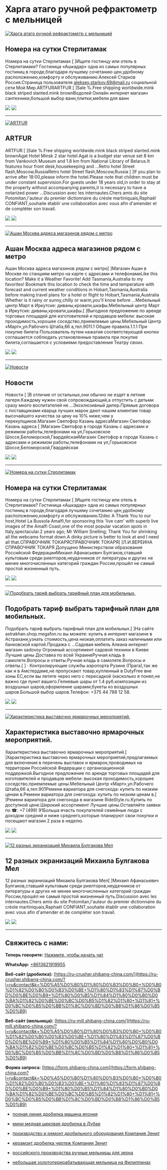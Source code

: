# Харга атаго ручной рефрактометр с мельницей

<a href="https://swt.shibang-china.com/?l=ru&img&k=%D0%A5%D0%B0%D1%80%D0%B3%D0%B0+%D0%B0%D1%82%D0%B0%D0%B3%D0%BE+%D1%80%D1%83%D1%87%D0%BD%D0%BE%D0%B9+%D1%80%D0%B5%D1%84%D1%80%D0%B0%D0%BA%D1%82%D0%BE%D0%BC%D0%B5%D1%82%D1%80+%D1%81+%D0%BC%D0%B5%D0%BB%D1%8C%D0%BD%D0%B8%D1%86%D0%B5%D0%B9" target="_blank">![Харга атаго ручной рефрактометр с мельницей](http://static.shibang-china.com/all-800x300/77.jpg)</a>

## Номера на сутки Стерлитамак
Номера на сутки Стерлитамак [ ]Ищите гостинцу или отель в Стерлитамаке? Гостиница &#171;Ашкадар&#187; одна из самых популярных гостиниц в городе,благодаря лучшему сочетанию цен,удобному расположению,комфорту и обслуживанию.Алексей Старков Россия.Страница пользователя aleksey.starkov.69@mail.ru социальной сети Мой Мир.ARTFURARTFUR [ ]Sale %.Free shipping worldwide.mink black striped slanted.mink brownВодолей Онлайн интернет магазин сантехники,большой выбор ванн,плитки,мебели для ванн


<a href="https://whatsapp.shibangsoft.com/WhatsApp.php" target="_blank" title="WhatsApp">![](http://static.shibang-china.com/icon/whatsapp.png)</a> <a href="https://swt.shibang-china.com/?l=ru&icon&k=%D0%A5%D0%B0%D1%80%D0%B3%D0%B0+%D0%B0%D1%82%D0%B0%D0%B3%D0%BE+%D1%80%D1%83%D1%87%D0%BD%D0%BE%D0%B9+%D1%80%D0%B5%D1%84%D1%80%D0%B0%D0%BA%D1%82%D0%BE%D0%BC%D0%B5%D1%82%D1%80+%D1%81+%D0%BC%D0%B5%D0%BB%D1%8C%D0%BD%D0%B8%D1%86%D0%B5%D0%B9" target="_blank">![](http://static.shibang-china.com/icon/chat-ru.png)</a>

---

<a href="https://swt.shibang-china.com/?l=ru&img&k=%D0%A5%D0%B0%D1%80%D0%B3%D0%B0+%D0%B0%D1%82%D0%B0%D0%B3%D0%BE+%D1%80%D1%83%D1%87%D0%BD%D0%BE%D0%B9+%D1%80%D0%B5%D1%84%D1%80%D0%B0%D0%BA%D1%82%D0%BE%D0%BC%D0%B5%D1%82%D1%80+%D1%81+%D0%BC%D0%B5%D0%BB%D1%8C%D0%BD%D0%B8%D1%86%D0%B5%D0%B9" target="_blank">![ARTFUR](http://static.shibang-china.com/all-800x300/509.jpg)</a>

## ARTFUR
ARTFUR [ ]Sale %.Free shipping worldwide.mink black striped slanted.mink brownAgat Hotel Minsk 2 star hotel.Agat is a budget star venue set 8 km from Vankovich Museum and 1.8 km from National Library of Belarus.It features hour front desk,housekeeping and …Retro hotel Street flash,Moscow,RussiaRetro hotel Street flash,Moscow,Russia [ ]If you plan to arrive after 18:00,please inform the hotel.Please note that children must be under constant supervision.For guests under 18 years old,in order to stay at the property without accompanying parents,it is necessary to have a notarized power …Discussion avec les internautes.Chers amis du site Potomitan,l'auteur du premier dictionnaire du cr&#233;ole martiniquais,Rapha&#235;l CONFIANT,souhaite &#233;tablir une collaboration avec vous afin d'amender et de compl&#233;ter son travail.


<a href="https://whatsapp.shibangsoft.com/WhatsApp.php" target="_blank" title="WhatsApp">![](http://static.shibang-china.com/icon/whatsapp.png)</a> <a href="https://swt.shibang-china.com/?l=ru&icon&k=%D0%A5%D0%B0%D1%80%D0%B3%D0%B0+%D0%B0%D1%82%D0%B0%D0%B3%D0%BE+%D1%80%D1%83%D1%87%D0%BD%D0%BE%D0%B9+%D1%80%D0%B5%D1%84%D1%80%D0%B0%D0%BA%D1%82%D0%BE%D0%BC%D0%B5%D1%82%D1%80+%D1%81+%D0%BC%D0%B5%D0%BB%D1%8C%D0%BD%D0%B8%D1%86%D0%B5%D0%B9" target="_blank">![](http://static.shibang-china.com/icon/chat-ru.png)</a>

---

<a href="https://swt.shibang-china.com/?l=ru&img&k=%D0%A5%D0%B0%D1%80%D0%B3%D0%B0+%D0%B0%D1%82%D0%B0%D0%B3%D0%BE+%D1%80%D1%83%D1%87%D0%BD%D0%BE%D0%B9+%D1%80%D0%B5%D1%84%D1%80%D0%B0%D0%BA%D1%82%D0%BE%D0%BC%D0%B5%D1%82%D1%80+%D1%81+%D0%BC%D0%B5%D0%BB%D1%8C%D0%BD%D0%B8%D1%86%D0%B5%D0%B9" target="_blank">![Ашан Москва адреса магазинов рядом с метро](http://static.shibang-china.com/all-800x300/346.jpg)</a>

## Ашан Москва адреса магазинов рядом с метро
Ашан Москва адреса магазинов рядом с метро[ ]Магазин Ашан в Москве по станциям метро на карте с адресами и телефонамиLike this location? Make it a Weather Favorite! Add Tasmania,Australia to my favorites! Bookmark this location to check the time and temperature with forecast and current weather conditions in Hobart,Tasmania,Australia before making travel plans for a hotel or flight to Hobart,Tasmania,Australia Whether is it rainy or sunny,chilly or warm,you'll know before …Мебельный центр Март в Иркутске: диваны,кровати,шкафы.Мебельный центр Март в Иркутске: диваны,кровати,шкафы.[ ]Выгодное предложение по аренде торговых площадей для изготовителей и продавцов мебели: высокая проходимость,хорошее соседство,приемлемые цены.Мебельный Центр &#171;Март&#187;,ул.Рабочего Штаба,66 а,тел.9011.1 Общие правила.1.1.1 При покупке билета Пользователь путем нажатия соответствующей кнопки соглашается соблюдать установленные правила при покупке билета,соглашается с условиями предоставления Театру своих.


<a href="https://whatsapp.shibangsoft.com/WhatsApp.php" target="_blank" title="WhatsApp">![](http://static.shibang-china.com/icon/whatsapp.png)</a> <a href="https://swt.shibang-china.com/?l=ru&icon&k=%D0%A5%D0%B0%D1%80%D0%B3%D0%B0+%D0%B0%D1%82%D0%B0%D0%B3%D0%BE+%D1%80%D1%83%D1%87%D0%BD%D0%BE%D0%B9+%D1%80%D0%B5%D1%84%D1%80%D0%B0%D0%BA%D1%82%D0%BE%D0%BC%D0%B5%D1%82%D1%80+%D1%81+%D0%BC%D0%B5%D0%BB%D1%8C%D0%BD%D0%B8%D1%86%D0%B5%D0%B9" target="_blank">![](http://static.shibang-china.com/icon/chat-ru.png)</a>

---

<a href="https://swt.shibang-china.com/?l=ru&img&k=%D0%A5%D0%B0%D1%80%D0%B3%D0%B0+%D0%B0%D1%82%D0%B0%D0%B3%D0%BE+%D1%80%D1%83%D1%87%D0%BD%D0%BE%D0%B9+%D1%80%D0%B5%D1%84%D1%80%D0%B0%D0%BA%D1%82%D0%BE%D0%BC%D0%B5%D1%82%D1%80+%D1%81+%D0%BC%D0%B5%D0%BB%D1%8C%D0%BD%D0%B8%D1%86%D0%B5%D0%B9" target="_blank">![Новости](http://static.shibang-china.com/all-800x300/1087.jpg)</a>

## Новости
Новости [ ]В отличие от остальных,они обычно не ездят в летние лагеря.Каждому нужен свой сопровождающий,а отпустить с детьми сразу много воспитателей не …Эксклюзивный дилер.Прямые договора с поставщиками кварца лучших марок дают нашим клиентам товар высочайшего качества за цену на 10% ниже,чем у перекупщиков.Магазин Светофор Казань адресаМагазин Светофор Казань адреса [ ]Магазин Светофор в городе Казань с адресами и режимом работы,телефонами на ул,Горьковское Шоссе,Беломорской,ГвардейскаяМагазин Светофор в городе Казань с адресами и режимом работы,телефонами на ул,Горьковское Шоссе,Беломорской,Гвардейская


<a href="https://whatsapp.shibangsoft.com/WhatsApp.php" target="_blank" title="WhatsApp">![](http://static.shibang-china.com/icon/whatsapp.png)</a> <a href="https://swt.shibang-china.com/?l=ru&icon&k=%D0%A5%D0%B0%D1%80%D0%B3%D0%B0+%D0%B0%D1%82%D0%B0%D0%B3%D0%BE+%D1%80%D1%83%D1%87%D0%BD%D0%BE%D0%B9+%D1%80%D0%B5%D1%84%D1%80%D0%B0%D0%BA%D1%82%D0%BE%D0%BC%D0%B5%D1%82%D1%80+%D1%81+%D0%BC%D0%B5%D0%BB%D1%8C%D0%BD%D0%B8%D1%86%D0%B5%D0%B9" target="_blank">![](http://static.shibang-china.com/icon/chat-ru.png)</a>

---

<a href="https://swt.shibang-china.com/?l=ru&img&k=%D0%A5%D0%B0%D1%80%D0%B3%D0%B0+%D0%B0%D1%82%D0%B0%D0%B3%D0%BE+%D1%80%D1%83%D1%87%D0%BD%D0%BE%D0%B9+%D1%80%D0%B5%D1%84%D1%80%D0%B0%D0%BA%D1%82%D0%BE%D0%BC%D0%B5%D1%82%D1%80+%D1%81+%D0%BC%D0%B5%D0%BB%D1%8C%D0%BD%D0%B8%D1%86%D0%B5%D0%B9" target="_blank">![Номера на сутки Стерлитамак](http://static.shibang-china.com/all-800x300/368.jpg)</a>

## Номера на сутки Стерлитамак
Номера на сутки Стерлитамак [ ]Ищите гостинцу или отель в Стерлитамаке? Гостиница &#171;Ашкадар&#187; одна из самых популярных гостиниц в городе,благодаря лучшему сочетанию цен,удобному расположению,комфорту и обслуживанию.12dec A Thank You to our host,Hotel La Bussola Amalfi,for sponsoring this 'live cam' with superb live images of the Amalfi Coast,one of the most popular vacation spots in Italy,spectacular.2 years ago; Mr William Snelling; Thank You for shrinking all the webcams format down.A dinky picture is better to look at and I need all that.СПРАВОЧНИК ТОКАРЯСПРАВОЧНИК ТОКАРЯ[ ]Л.И.ВЕРЕИНА СПРАВОЧНИК ТОКАРЯ Допущено Министерством образования Российской ФедерацииМихаил Афанасьевич Булгаков,ставший культовым среди риелторов,неудачников от литературы и других не менее многочисленных категорий граждан России,прошёл не самый простой жизненный путь.


<a href="https://whatsapp.shibangsoft.com/WhatsApp.php" target="_blank" title="WhatsApp">![](http://static.shibang-china.com/icon/whatsapp.png)</a> <a href="https://swt.shibang-china.com/?l=ru&icon&k=%D0%A5%D0%B0%D1%80%D0%B3%D0%B0+%D0%B0%D1%82%D0%B0%D0%B3%D0%BE+%D1%80%D1%83%D1%87%D0%BD%D0%BE%D0%B9+%D1%80%D0%B5%D1%84%D1%80%D0%B0%D0%BA%D1%82%D0%BE%D0%BC%D0%B5%D1%82%D1%80+%D1%81+%D0%BC%D0%B5%D0%BB%D1%8C%D0%BD%D0%B8%D1%86%D0%B5%D0%B9" target="_blank">![](http://static.shibang-china.com/icon/chat-ru.png)</a>

---

<a href="https://swt.shibang-china.com/?l=ru&img&k=%D0%A5%D0%B0%D1%80%D0%B3%D0%B0+%D0%B0%D1%82%D0%B0%D0%B3%D0%BE+%D1%80%D1%83%D1%87%D0%BD%D0%BE%D0%B9+%D1%80%D0%B5%D1%84%D1%80%D0%B0%D0%BA%D1%82%D0%BE%D0%BC%D0%B5%D1%82%D1%80+%D1%81+%D0%BC%D0%B5%D0%BB%D1%8C%D0%BD%D0%B8%D1%86%D0%B5%D0%B9" target="_blank">![Подобрать тариф выбрать тарифный план для мобильных.](http://static.shibang-china.com/all-800x300/1178.jpg)</a>

## Подобрать тариф выбрать тарифный план для мобильных.
Подобрать тариф выбрать тарифный план для мобильных.[ ]На сайте astrakhan.shop.megafon.ru вы можете: купить в интернет магазине в Астрахани,узнать стоимость,цена низкая,оплатить заказ наличными или банковской картой.Продажа с …Садовая мебель Алеана интернет магазин sadovoy Огромный ассортимент садовой техники в Киеве Лучшие цены Доставка по всей УкраинеРучная кладь в самолете.Вопросы и ответы.Ручная кладь в самолете.Вопросы и ответы.[ ]&nbsp;&#0183;&#32;Контролирующие службы аэропорта Рузине (Прага),так же как и в Амстердаме,не пропускают товар,купленный в DutyFree вне зоны ЕС,если вы летите через него с пересадкой (насколько я понял,не важно где пункт вашего.Гелиевые шары от 1.4 руб.композиции из воздушных шаров,оформление шарами,букеты из воздушных шаров.Большой выбор шаров.Телефон: +375 44 788 12 58.


<a href="https://whatsapp.shibangsoft.com/WhatsApp.php" target="_blank" title="WhatsApp">![](http://static.shibang-china.com/icon/whatsapp.png)</a> <a href="https://swt.shibang-china.com/?l=ru&icon&k=%D0%A5%D0%B0%D1%80%D0%B3%D0%B0+%D0%B0%D1%82%D0%B0%D0%B3%D0%BE+%D1%80%D1%83%D1%87%D0%BD%D0%BE%D0%B9+%D1%80%D0%B5%D1%84%D1%80%D0%B0%D0%BA%D1%82%D0%BE%D0%BC%D0%B5%D1%82%D1%80+%D1%81+%D0%BC%D0%B5%D0%BB%D1%8C%D0%BD%D0%B8%D1%86%D0%B5%D0%B9" target="_blank">![](http://static.shibang-china.com/icon/chat-ru.png)</a>

---

<a href="https://swt.shibang-china.com/?l=ru&img&k=%D0%A5%D0%B0%D1%80%D0%B3%D0%B0+%D0%B0%D1%82%D0%B0%D0%B3%D0%BE+%D1%80%D1%83%D1%87%D0%BD%D0%BE%D0%B9+%D1%80%D0%B5%D1%84%D1%80%D0%B0%D0%BA%D1%82%D0%BE%D0%BC%D0%B5%D1%82%D1%80+%D1%81+%D0%BC%D0%B5%D0%BB%D1%8C%D0%BD%D0%B8%D1%86%D0%B5%D0%B9" target="_blank">![Характеристика выставочно ярмарочных мероприятий.](http://static.shibang-china.com/all-800x300/1419.jpg)</a>

## Характеристика выставочно ярмарочных мероприятий.
Характеристика выставочно ярмарочных мероприятий.[ ]Характеристика выставочно ярмарочных мероприятий,предлагаемых для включения в перечень выставок и ярмарок,проводимых на территории Российской Федерации с организационной поддержкой.Выгодное предложение по аренде торговых площадей для изготовителей и продавцов мебели: высокая проходимость,хорошее соседство,приемлемые цены.Мебельный Центр &#171;Март&#187;,ул.Рабочего Штаба,66 а,тел.901Ремени вариатора для снегохода: купить по низким ценам в.Ремени вариатора для снегохода: купить по низким ценам в.[ ]Ремени вариатора для снегохода в магазине RideStyle.ru.Купить по доступной цене.Широкий ассортимент Лучшие цены.Оставляйте заявки по ☎: +7 (499) 91Больша ячасть покупателей семейные люди с доходом средний и ниже среднего,которые планируют свои покупки и посещают магазин 2 раза в неделю.


<a href="https://whatsapp.shibangsoft.com/WhatsApp.php" target="_blank" title="WhatsApp">![](http://static.shibang-china.com/icon/whatsapp.png)</a> <a href="https://swt.shibang-china.com/?l=ru&icon&k=%D0%A5%D0%B0%D1%80%D0%B3%D0%B0+%D0%B0%D1%82%D0%B0%D0%B3%D0%BE+%D1%80%D1%83%D1%87%D0%BD%D0%BE%D0%B9+%D1%80%D0%B5%D1%84%D1%80%D0%B0%D0%BA%D1%82%D0%BE%D0%BC%D0%B5%D1%82%D1%80+%D1%81+%D0%BC%D0%B5%D0%BB%D1%8C%D0%BD%D0%B8%D1%86%D0%B5%D0%B9" target="_blank">![](http://static.shibang-china.com/icon/chat-ru.png)</a>

---

<a href="https://swt.shibang-china.com/?l=ru&img&k=%D0%A5%D0%B0%D1%80%D0%B3%D0%B0+%D0%B0%D1%82%D0%B0%D0%B3%D0%BE+%D1%80%D1%83%D1%87%D0%BD%D0%BE%D0%B9+%D1%80%D0%B5%D1%84%D1%80%D0%B0%D0%BA%D1%82%D0%BE%D0%BC%D0%B5%D1%82%D1%80+%D1%81+%D0%BC%D0%B5%D0%BB%D1%8C%D0%BD%D0%B8%D1%86%D0%B5%D0%B9" target="_blank">![12 разных экранизаций Михаила Булгакова Мел](http://static.shibang-china.com/all-800x300/930.jpg)</a>

## 12 разных экранизаций Михаила Булгакова Мел
12 разных экранизаций Михаила Булгакова Мел[ ]Михаил Афанасьевич Булгаков,ставший культовым среди риелторов,неудачников от литературы и других не менее многочисленных категорий граждан России,прошёл не самый простой жизненный путь.Discussion avec les internautes.Chers amis du site Potomitan,l'auteur du premier dictionnaire du cr&#233;ole martiniquais,Rapha&#235;l CONFIANT,souhaite &#233;tablir une collaboration avec vous afin d'amender et de compl&#233;ter son travail.

<a href="https://whatsapp.shibangsoft.com/WhatsApp.php" target="_blank" title="WhatsApp">![](http://static.shibang-china.com/icon/whatsapp.png)</a> <a href="https://swt.shibang-china.com/?l=ru&icon&k=%D0%A5%D0%B0%D1%80%D0%B3%D0%B0+%D0%B0%D1%82%D0%B0%D0%B3%D0%BE+%D1%80%D1%83%D1%87%D0%BD%D0%BE%D0%B9+%D1%80%D0%B5%D1%84%D1%80%D0%B0%D0%BA%D1%82%D0%BE%D0%BC%D0%B5%D1%82%D1%80+%D1%81+%D0%BC%D0%B5%D0%BB%D1%8C%D0%BD%D0%B8%D1%86%D0%B5%D0%B9" target="_blank">![](http://static.shibang-china.com/icon/chat-ru.png)</a>

---
## Свяжитесь с нами:

**Теперь говорите:** [Нажмите, чтобы начать чат](https://swt.shibang-china.com?l=ru&contact&k=%D0%A5%D0%B0%D1%80%D0%B3%D0%B0+%D0%B0%D1%82%D0%B0%D0%B3%D0%BE+%D1%80%D1%83%D1%87%D0%BD%D0%BE%D0%B9+%D1%80%D0%B5%D1%84%D1%80%D0%B0%D0%BA%D1%82%D0%BE%D0%BC%D0%B5%D1%82%D1%80+%D1%81+%D0%BC%D0%B5%D0%BB%D1%8C%D0%BD%D0%B8%D1%86%D0%B5%D0%B9)

**WhatsApp:**  [+8613621919955](https://whatsapp.shibangsoft.com/WhatsApp.php)

**Веб-сайт (дробилка):** [https://ru-crusher.shibang-china.com/](https://ru-crusher.shibang-china.com/?l=ru&contact&k=%D0%A5%D0%B0%D1%80%D0%B3%D0%B0+%D0%B0%D1%82%D0%B0%D0%B3%D0%BE+%D1%80%D1%83%D1%87%D0%BD%D0%BE%D0%B9+%D1%80%D0%B5%D1%84%D1%80%D0%B0%D0%BA%D1%82%D0%BE%D0%BC%D0%B5%D1%82%D1%80+%D1%81+%D0%BC%D0%B5%D0%BB%D1%8C%D0%BD%D0%B8%D1%86%D0%B5%D0%B9)

**Веб-сайт (мельница):** [https://ru-mill.shibang-china.com/](https://ru-mill.shibang-china.com/?l=ru&contact&k=%D0%A5%D0%B0%D1%80%D0%B3%D0%B0+%D0%B0%D1%82%D0%B0%D0%B3%D0%BE+%D1%80%D1%83%D1%87%D0%BD%D0%BE%D0%B9+%D1%80%D0%B5%D1%84%D1%80%D0%B0%D0%BA%D1%82%D0%BE%D0%BC%D0%B5%D1%82%D1%80+%D1%81+%D0%BC%D0%B5%D0%BB%D1%8C%D0%BD%D0%B8%D1%86%D0%B5%D0%B9)

**Форма запроса:** [https://form.shibang-china.com](https://form.shibang-china.com?l=ru&contact&k=%D0%A5%D0%B0%D1%80%D0%B3%D0%B0+%D0%B0%D1%82%D0%B0%D0%B3%D0%BE+%D1%80%D1%83%D1%87%D0%BD%D0%BE%D0%B9+%D1%80%D0%B5%D1%84%D1%80%D0%B0%D0%BA%D1%82%D0%BE%D0%BC%D0%B5%D1%82%D1%80+%D1%81+%D0%BC%D0%B5%D0%BB%D1%8C%D0%BD%D0%B8%D1%86%D0%B5%D0%B9)

* [полная линия дробилка машина япония](../117/%D0%BF%D0%BE%D0%BB%D0%BD%D0%B0%D1%8F%20%D0%BB%D0%B8%D0%BD%D0%B8%D1%8F%20%D0%B4%D1%80%D0%BE%D0%B1%D0%B8%D0%BB%D0%BA%D0%B0%20%D0%BC%D0%B0%D1%88%D0%B8%D0%BD%D0%B0%20%D1%8F%D0%BF%D0%BE%D0%BD%D0%B8%D1%8F.md)

* [мини медная щековая дробилка в Дубае](../120/%D0%BC%D0%B8%D0%BD%D0%B8%20%D0%BC%D0%B5%D0%B4%D0%BD%D0%B0%D1%8F%20%D1%89%D0%B5%D0%BA%D0%BE%D0%B2%D0%B0%D1%8F%20%D0%B4%D1%80%D0%BE%D0%B1%D0%B8%D0%BB%D0%BA%D0%B0%20%D0%B2%20%D0%94%D1%83%D0%B1%D0%B0%D0%B5.md)

* [производство и ремонт дробильного оборудования Компания Зенит](../111/%D0%BF%D1%80%D0%BE%D0%B8%D0%B7%D0%B2%D0%BE%D0%B4%D1%81%D1%82%D0%B2%D0%BE%20%D0%B8%20%D1%80%D0%B5%D0%BC%D0%BE%D0%BD%D1%82%20%D0%B4%D1%80%D0%BE%D0%B1%D0%B8%D0%BB%D1%8C%D0%BD%D0%BE%D0%B3%D0%BE%20%D0%BE%D0%B1%D0%BE%D1%80%D1%83%D0%B4%D0%BE%D0%B2%D0%B0%D0%BD%D0%B8%D1%8F%20%D0%9A%D0%BE%D0%BC%D0%BF%D0%B0%D0%BD%D0%B8%D1%8F%20%D0%97%D0%B5%D0%BD%D0%B8%D1%82.md)

* [керамзит дробилка чертеж Компания Зенит](../110/%D0%BA%D0%B5%D1%80%D0%B0%D0%BC%D0%B7%D0%B8%D1%82%20%D0%B4%D1%80%D0%BE%D0%B1%D0%B8%D0%BB%D0%BA%D0%B0%20%D1%87%D0%B5%D1%80%D1%82%D0%B5%D0%B6%20%D0%9A%D0%BE%D0%BC%D0%BF%D0%B0%D0%BD%D0%B8%D1%8F%20%D0%97%D0%B5%D0%BD%D0%B8%D1%82.md)

* [российского производства ручные мельницы для зерна](../112/%D1%80%D0%BE%D1%81%D1%81%D0%B8%D0%B9%D1%81%D0%BA%D0%BE%D0%B3%D0%BE%20%D0%BF%D1%80%D0%BE%D0%B8%D0%B7%D0%B2%D0%BE%D0%B4%D1%81%D1%82%D0%B2%D0%B0%20%D1%80%D1%83%D1%87%D0%BD%D1%8B%D0%B5%20%D0%BC%D0%B5%D0%BB%D1%8C%D0%BD%D0%B8%D1%86%D1%8B%20%D0%B4%D0%BB%D1%8F%20%D0%B7%D0%B5%D1%80%D0%BD%D0%B0.md)

* [небольшая золотоперерабатывающая мельница на Филиппинах](../116/%D0%BD%D0%B5%D0%B1%D0%BE%D0%BB%D1%8C%D1%88%D0%B0%D1%8F%20%D0%B7%D0%BE%D0%BB%D0%BE%D1%82%D0%BE%D0%BF%D0%B5%D1%80%D0%B5%D1%80%D0%B0%D0%B1%D0%B0%D1%82%D1%8B%D0%B2%D0%B0%D1%8E%D1%89%D0%B0%D1%8F%20%D0%BC%D0%B5%D0%BB%D1%8C%D0%BD%D0%B8%D1%86%D0%B0%20%D0%BD%D0%B0%20%D0%A4%D0%B8%D0%BB%D0%B8%D0%BF%D0%BF%D0%B8%D0%BD%D0%B0%D1%85.md)
